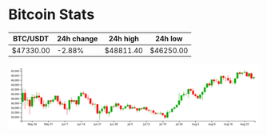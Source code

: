# Bitcoin Stats

BTC/USDT|24h change|24h high|24h low|
|---|---|---|---|
|$47330.00|-2.88%|$48811.40|$46250.00|

<img src="./chart.svg">
